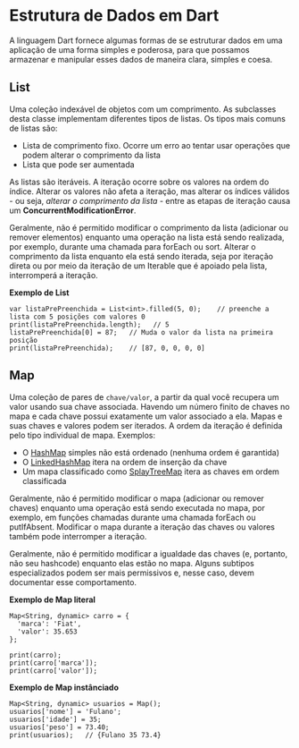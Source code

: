 # Estrutura de Dados em Dart

A linguagem Dart fornece algumas formas de se estruturar dados em uma aplicação de uma forma simples e poderosa, para que possamos armazenar e manipular esses 
dados de maneira clara, simples e coesa.

## List

Uma coleção indexável de objetos com um comprimento. As subclasses desta classe implementam diferentes tipos de listas. Os tipos mais comuns de listas são:

- Lista de comprimento fixo. Ocorre um erro ao tentar usar operações que podem alterar o comprimento da lista
- Lista que pode ser aumentada

As listas são iteráveis. A iteração ocorre sobre os valores na ordem do índice. Alterar os valores não afeta a iteração, mas alterar os índices válidos - ou seja, 
*alterar o comprimento da lista* - entre as etapas de iteração causa um **ConcurrentModificationError**.


Geralmente, não é permitido modificar o comprimento da lista (adicionar ou remover elementos) enquanto uma operação na lista está sendo realizada, por exemplo, 
durante uma chamada para forEach ou sort. Alterar o comprimento da lista enquanto ela está sendo iterada, seja por iteração direta ou por meio da iteração de um 
Iterable que é apoiado pela lista, interromperá a iteração.

**Exemplo de List**

    var listaPrePreenchida = List<int>.filled(5, 0);    // preenche a lista com 5 posições com valores 0
    print(listaPrePreenchida.length);   // 5        
    listaPrePreenchida[0] = 87;   // Muda o valor da lista na primeira posição
    print(listaPrePreenchida);    // [87, 0, 0, 0, 0]
    
## Map

Uma coleção de pares de `chave/valor`, a partir da qual você recupera um valor usando sua chave associada. Havendo um número finito de chaves no mapa e cada 
chave possui exatamente um valor associado a ela. Mapas e suas chaves e valores podem ser iterados. A ordem da iteração é definida pelo tipo individual de mapa. 
Exemplos:

- O [HashMap](https://api.dart.dev/stable/2.14.2/dart-collection/HashMap-class.html) simples não está ordenado (nenhuma ordem é garantida)
- O [LinkedHashMap](https://api.dart.dev/stable/2.14.2/dart-collection/LinkedHashMap-class.html) itera na ordem de inserção da chave
- Um mapa classificado como [SplayTreeMap](https://api.dart.dev/stable/2.14.2/dart-collection/SplayTreeMap-class.html) itera as chaves em ordem classificada

Geralmente, não é permitido modificar o mapa (adicionar ou remover chaves) enquanto uma operação está sendo executada no mapa, por exemplo, em funções chamadas 
durante uma chamada forEach ou putIfAbsent. Modificar o mapa durante a iteração das chaves ou valores também pode interromper a iteração.

Geralmente, não é permitido modificar a igualdade das chaves (e, portanto, não seu hashcode) enquanto elas estão no mapa. Alguns subtipos especializados podem 
ser mais permissivos e, nesse caso, devem documentar esse comportamento.

**Exemplo de Map literal**

    Map<String, dynamic> carro = {
      'marca': 'Fiat',
      'valor': 35.653
    };

    print(carro);
    print(carro['marca']);
    print(carro['valor']);

**Exemplo de Map instânciado**

    Map<String, dynamic> usuarios = Map();
    usuarios['nome'] = 'Fulano';
    usuarios['idade'] = 35;
    usuarios['peso'] = 73.40;
    print(usuarios);   // {Fulano 35 73.4}
